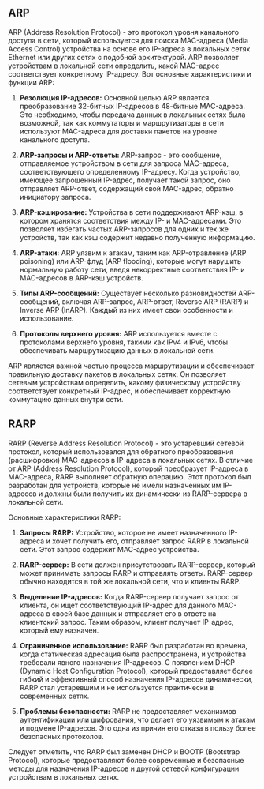 ## ARP
ARP (Address Resolution Protocol) - это протокол уровня канального доступа в сети, который используется для поиска MAC-адреса (Media Access Control) устройства на основе его IP-адреса в локальных сетях Ethernet или других сетях с подобной архитектурой. ARP позволяет устройствам в локальной сети определить, какой MAC-адрес соответствует конкретному IP-адресу. Вот основные характеристики и функции ARP:

1. **Резолюция IP-адресов:** Основной целью ARP является преобразование 32-битных IP-адресов в 48-битные MAC-адреса. Это необходимо, чтобы передача данных в локальных сетях была возможной, так как коммутаторы и маршрутизаторы в сети используют MAC-адреса для доставки пакетов на уровне канального доступа.

2. **ARP-запросы и ARP-ответы:** ARP-запрос - это сообщение, отправляемое устройством в сети для запроса MAC-адреса, соответствующего определенному IP-адресу. Когда устройство, имеющее запрошенный IP-адрес, получает такой запрос, оно отправляет ARP-ответ, содержащий свой MAC-адрес, обратно инициатору запроса.

3. **ARP-кэширование:** Устройства в сети поддерживают ARP-кэш, в котором хранятся соответствия между IP- и MAC-адресами. Это позволяет избегать частых ARP-запросов для одних и тех же устройств, так как кэш содержит недавно полученную информацию.

4. **ARP-атаки:** ARP уязвим к атакам, таким как ARP-отравление (ARP poisoning) или ARP-флуд (ARP flooding), которые могут нарушить нормальную работу сети, введя некорректные соответствия IP- и MAC-адресов в ARP-кэш устройств.

5. **Типы ARP-сообщений:** Существует несколько разновидностей ARP-сообщений, включая ARP-запрос, ARP-ответ, Reverse ARP (RARP) и Inverse ARP (InARP). Каждый из них имеет свои особенности и использование.

6. **Протоколы верхнего уровня:** ARP используется вместе с протоколами верхнего уровня, такими как IPv4 и IPv6, чтобы обеспечивать маршрутизацию данных в локальной сети.

ARP является важной частью процесса маршрутизации и обеспечивает правильную доставку пакетов в локальных сетях. Он позволяет сетевым устройствам определить, какому физическому устройству соответствует конкретный IP-адрес, и обеспечивает корректную коммутацию данных внутри сети.



## RARP
RARP (Reverse Address Resolution Protocol) - это устаревший сетевой протокол, который использовался для обратного преобразования (расшифровки) MAC-адресов в IP-адреса в локальных сетях. В отличие от ARP (Address Resolution Protocol), который преобразует IP-адреса в MAC-адреса, RARP выполняет обратную операцию. Этот протокол был разработан для устройств, которые не имели назначенных им IP-адресов и должны были получить их динамически из RARP-сервера в локальной сети.

Основные характеристики RARP:

1. **Запросы RARP:** Устройство, которое не имеет назначенного IP-адреса и хочет получить его, отправляет запрос RARP в локальной сети. Этот запрос содержит MAC-адрес устройства.

2. **RARP-сервер:** В сети должен присутствовать RARP-сервер, который может принимать запросы RARP и отправлять ответы. RARP-сервер обычно находится в той же локальной сети, что и клиенты RARP.

3. **Выделение IP-адресов:** Когда RARP-сервер получает запрос от клиента, он ищет соответствующий IP-адрес для данного MAC-адреса в своей базе данных и отправляет его в ответе на клиентский запрос. Таким образом, клиент получает IP-адрес, который ему назначен.

4. **Ограниченное использование:** RARP был разработан во времена, когда статическая адресация была распространена, и устройства требовали явного назначения IP-адресов. С появлением DHCP (Dynamic Host Configuration Protocol), который предоставляет более гибкий и эффективный способ назначения IP-адресов динамически, RARP стал устаревшим и не используется практически в современных сетях.

5. **Проблемы безопасности:** RARP не предоставляет механизмов аутентификации или шифрования, что делает его уязвимым к атакам и подмене IP-адресов. Это одна из причин его отказа в пользу более безопасных протоколов.

Следует отметить, что RARP был заменен DHCP и BOOTP (Bootstrap Protocol), которые предоставляют более современные и безопасные методы для назначения IP-адресов и другой сетевой конфигурации устройствам в локальных сетях.
